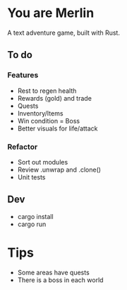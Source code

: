 # You are Merlin

A text adventure game, built with Rust.

## To do

### Features

- Rest to regen health
- Rewards (gold) and trade
- Quests
- Inventory/Items
- Win condition = Boss
- Better visuals for life/attack

### Refactor

- Sort out modules
- Review .unwrap and .clone()
- Unit tests

## Dev

- cargo install
- cargo run


# Tips
- Some areas have quests
- There is a boss in each world
